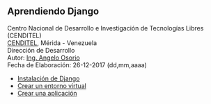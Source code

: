 ## Aprendiendo Django
Centro Nacional de Desarrollo e Investigación de Tecnologías Libres (CENDITEL) <br>
[CENDITEL](https://www.cenditel.gob.ve/), Mérida - Venezuela<br>
Dirección de Desarrollo<br>
Autor: [Ing. Angelo Osorio](https://twitter.com/Engel_PAIN)<br>
Fecha de Elaboración: 26-12-2017 (dd,mm,aaaa)

* [Instalación de Django](./guias/instalacion.md)
* [Crear un entorno virtual](./guias/virtualenv.md)
* [Crear una aplicación](./guias/0-crearaplicacion.md)